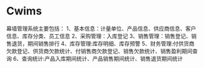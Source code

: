 # Cwims
 幕墙管理系统主要包括： 1、基本信息：计量单位、产品信息、供应商信息、客户信息、库存分类、员工信息 2、采购管理：入库登记 3、销售管理：销售登记、销售退货，期间销售排行 4、库存管理:库存明细、库存预警 5、财务管理:付供货商欠款登记、供货商欠款统计、付销售商欠款登记、销售欠款统计、销售盈利期间查询 6、查询统计:产品入库期间统计、产品销售期间统计、销售退货期间统计
